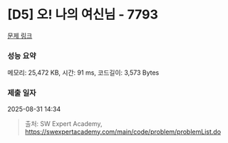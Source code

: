 # [D5] 오! 나의 여신님 - 7793 

[문제 링크](https://swexpertacademy.com/main/code/problem/problemDetail.do?contestProbId=AWsBQpPqMNMDFARG) 

### 성능 요약

메모리: 25,472 KB, 시간: 91 ms, 코드길이: 3,573 Bytes

### 제출 일자

2025-08-31 14:34



> 출처: SW Expert Academy, https://swexpertacademy.com/main/code/problem/problemList.do
